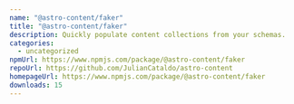 ```yaml
---
name: "@astro-content/faker"
title: "@astro-content/faker"
description: Quickly populate content collections from your schemas.
categories:
  - uncategorized
npmUrl: https://www.npmjs.com/package/@astro-content/faker
repoUrl: https://github.com/JulianCataldo/astro-content
homepageUrl: https://www.npmjs.com/package/@astro-content/faker
downloads: 15
---
```

